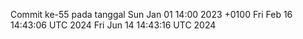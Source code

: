 Commit ke-55 pada tanggal Sun Jan 01 14:00 2023 +0100
Fri Feb 16 14:43:06 UTC 2024
Fri Jun 14 14:43:16 UTC 2024
